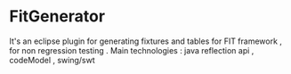 # FitGenerator
It's an eclipse plugin for generating fixtures and tables for FIT framework , for non regression testing . 
Main technologies : java reflection api , codeModel , swing/swt
